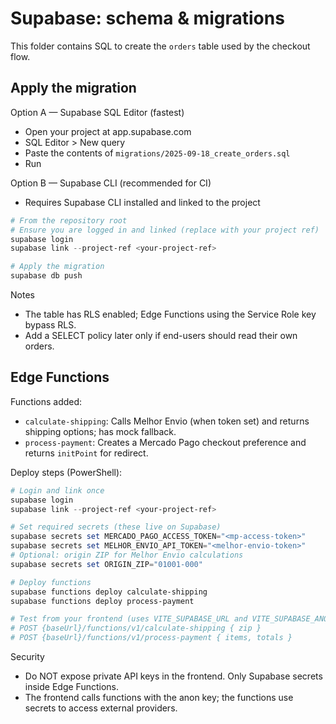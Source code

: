 # Supabase: schema & migrations

This folder contains SQL to create the `orders` table used by the checkout flow.

## Apply the migration

Option A — Supabase SQL Editor (fastest)
- Open your project at app.supabase.com
- SQL Editor > New query
- Paste the contents of `migrations/2025-09-18_create_orders.sql`
- Run

Option B — Supabase CLI (recommended for CI)
- Requires Supabase CLI installed and linked to the project

```powershell
# From the repository root
# Ensure you are logged in and linked (replace with your project ref)
supabase login
supabase link --project-ref <your-project-ref>

# Apply the migration
supabase db push
```

Notes
- The table has RLS enabled; Edge Functions using the Service Role key bypass RLS.
- Add a SELECT policy later only if end-users should read their own orders.

## Edge Functions

Functions added:
- `calculate-shipping`: Calls Melhor Envio (when token set) and returns shipping options; has mock fallback.
- `process-payment`: Creates a Mercado Pago checkout preference and returns `initPoint` for redirect.

Deploy steps (PowerShell):

```powershell
# Login and link once
supabase login
supabase link --project-ref <your-project-ref>

# Set required secrets (these live on Supabase)
supabase secrets set MERCADO_PAGO_ACCESS_TOKEN="<mp-access-token>"
supabase secrets set MELHOR_ENVIO_API_TOKEN="<melhor-envio-token>"
# Optional: origin ZIP for Melhor Envio calculations
supabase secrets set ORIGIN_ZIP="01001-000"

# Deploy functions
supabase functions deploy calculate-shipping
supabase functions deploy process-payment

# Test from your frontend (uses VITE_SUPABASE_URL and VITE_SUPABASE_ANON_KEY)
# POST {baseUrl}/functions/v1/calculate-shipping { zip }
# POST {baseUrl}/functions/v1/process-payment { items, totals }
```

Security
- Do NOT expose private API keys in the frontend. Only Supabase secrets inside Edge Functions.
- The frontend calls functions with the anon key; the functions use secrets to access external providers.
